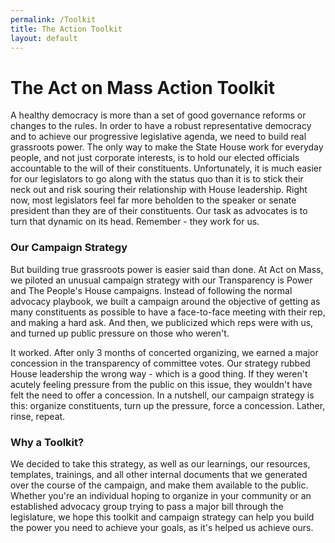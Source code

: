 ```yaml
---
permalink: /Toolkit
title: The Action Toolkit
layout: default
---
```

# The Act on Mass Action Toolkit

A healthy democracy is more than a set of good governance reforms or changes to the rules. In order to have a robust representative democracy and to achieve our progressive legislative agenda, we need to build real grassroots power. The only way to make the State House work for everyday people, and not just corporate interests, is to hold our elected officials accountable to the will of their constituents. Unfortunately, it is much easier for our legislators to go along with the status quo than it is to stick their neck out and risk souring their relationship with House leadership. Right now, most legislators feel far more beholden to the speaker or senate president than they are of their constituents. Our task as advocates is to turn that dynamic on its head. Remember - they work for us.

### Our Campaign Strategy

But building true grassroots power is easier said than done. At Act on Mass, we piloted an unusual campaign strategy with our Transparency is Power and The People's House campaigns. Instead of following the normal advocacy playbook, we built a campaign around the objective of getting as many constituents as possible to have a face-to-face meeting with their rep, and making a hard ask. And then, we publicized which reps were with us, and turned up public pressure on those who weren't. 

It worked. After only 3 months of concerted organizing, we earned a major concession in the transparency of committee votes. Our strategy rubbed House leadership the wrong way - which is a good thing. If they weren't acutely feeling pressure from the public on this issue, they wouldn't have felt the need to offer a concession. In a nutshell, our campaign strategy is this: organize constituents, turn up the pressure, force a concession. Lather, rinse, repeat.

### Why a Toolkit?

We decided to take this strategy, as well as our learnings, our resources, templates, trainings, and all other internal documents that we generated over the course of the campaign, and make them available to the public. Whether you're an individual hoping to organize in your community or an established advocacy group trying to pass a major bill through the legislature, we hope this toolkit and campaign strategy can help you build the power you need to achieve your goals, as it's helped us achieve ours.
